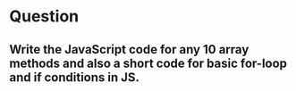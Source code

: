 # Question
## Write the JavaScript code for any 10 array methods and also a short code for basic for-loop and if conditions in JS.
